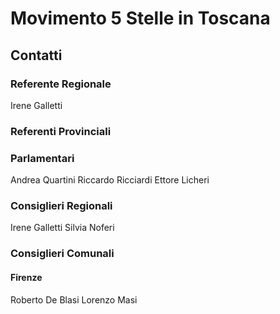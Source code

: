 # Movimento 5 Stelle in Toscana

## Contatti
### Referente Regionale
Irene Galletti

### Referenti Provinciali

### Parlamentari
Andrea Quartini
Riccardo Ricciardi
Ettore Licheri

### Consiglieri Regionali
Irene Galletti
Silvia Noferi

### Consiglieri Comunali
#### Firenze
Roberto De Blasi
Lorenzo Masi

